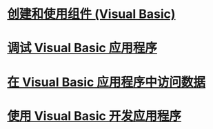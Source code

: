 # [创建和使用组件 (Visual Basic)](creating-and-using-components.md)
# [调试 Visual Basic 应用程序](debugging.md)
# [在 Visual Basic 应用程序中访问数据](accessing-data.md)
# [使用 Visual Basic 开发应用程序](index.md)
